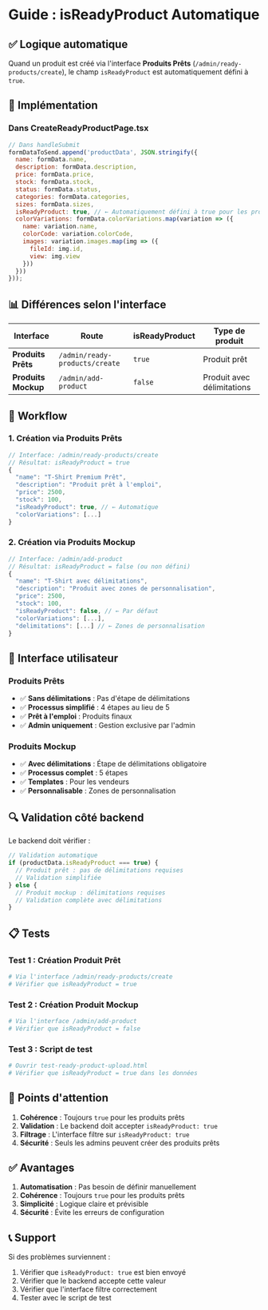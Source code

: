 # Guide : isReadyProduct Automatique

## ✅ **Logique automatique**

Quand un produit est créé via l'interface **Produits Prêts** (`/admin/ready-products/create`), le champ `isReadyProduct` est automatiquement défini à `true`.

## 🎯 **Implémentation**

### Dans CreateReadyProductPage.tsx

```javascript
// Dans handleSubmit
formDataToSend.append('productData', JSON.stringify({
  name: formData.name,
  description: formData.description,
  price: formData.price,
  stock: formData.stock,
  status: formData.status,
  categories: formData.categories,
  sizes: formData.sizes,
  isReadyProduct: true, // ← Automatiquement défini à true pour les produits prêts
  colorVariations: formData.colorVariations.map(variation => ({
    name: variation.name,
    colorCode: variation.colorCode,
    images: variation.images.map(img => ({
      fileId: img.id,
      view: img.view
    }))
  }))
}));
```

## 📊 **Différences selon l'interface**

| Interface | Route | isReadyProduct | Type de produit |
|-----------|-------|----------------|-----------------|
| **Produits Prêts** | `/admin/ready-products/create` | `true` | Produit prêt |
| **Produits Mockup** | `/admin/add-product` | `false` | Produit avec délimitations |

## 🔄 **Workflow**

### 1. Création via Produits Prêts
```javascript
// Interface: /admin/ready-products/create
// Résultat: isReadyProduct = true
{
  "name": "T-Shirt Premium Prêt",
  "description": "Produit prêt à l'emploi",
  "price": 2500,
  "stock": 100,
  "isReadyProduct": true, // ← Automatique
  "colorVariations": [...]
}
```

### 2. Création via Produits Mockup
```javascript
// Interface: /admin/add-product
// Résultat: isReadyProduct = false (ou non défini)
{
  "name": "T-Shirt avec délimitations",
  "description": "Produit avec zones de personnalisation",
  "price": 2500,
  "stock": 100,
  "isReadyProduct": false, // ← Par défaut
  "colorVariations": [...],
  "delimitations": [...] // ← Zones de personnalisation
}
```

## 🎨 **Interface utilisateur**

### Produits Prêts
- ✅ **Sans délimitations** : Pas d'étape de délimitations
- ✅ **Processus simplifié** : 4 étapes au lieu de 5
- ✅ **Prêt à l'emploi** : Produits finaux
- ✅ **Admin uniquement** : Gestion exclusive par l'admin

### Produits Mockup
- ✅ **Avec délimitations** : Étape de délimitations obligatoire
- ✅ **Processus complet** : 5 étapes
- ✅ **Templates** : Pour les vendeurs
- ✅ **Personnalisable** : Zones de personnalisation

## 🔍 **Validation côté backend**

Le backend doit vérifier :

```javascript
// Validation automatique
if (productData.isReadyProduct === true) {
  // Produit prêt : pas de délimitations requises
  // Validation simplifiée
} else {
  // Produit mockup : délimitations requises
  // Validation complète avec délimitations
}
```

## 📋 **Tests**

### Test 1 : Création Produit Prêt
```bash
# Via l'interface /admin/ready-products/create
# Vérifier que isReadyProduct = true
```

### Test 2 : Création Produit Mockup
```bash
# Via l'interface /admin/add-product
# Vérifier que isReadyProduct = false
```

### Test 3 : Script de test
```bash
# Ouvrir test-ready-product-upload.html
# Vérifier que isReadyProduct = true dans les données
```

## 🚨 **Points d'attention**

1. **Cohérence** : Toujours `true` pour les produits prêts
2. **Validation** : Le backend doit accepter `isReadyProduct: true`
3. **Filtrage** : L'interface filtre sur `isReadyProduct: true`
4. **Sécurité** : Seuls les admins peuvent créer des produits prêts

## ✅ **Avantages**

1. **Automatisation** : Pas besoin de définir manuellement
2. **Cohérence** : Toujours `true` pour les produits prêts
3. **Simplicité** : Logique claire et prévisible
4. **Sécurité** : Évite les erreurs de configuration

## 📞 **Support**

Si des problèmes surviennent :

1. Vérifier que `isReadyProduct: true` est bien envoyé
2. Vérifier que le backend accepte cette valeur
3. Vérifier que l'interface filtre correctement
4. Tester avec le script de test 
